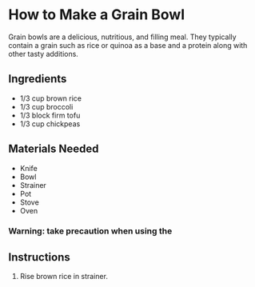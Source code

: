 # How to Make a Grain Bowl

Grain bowls are a delicious, nutritious, and filling meal. They typically contain a grain such as rice or quinoa as a base and a protein along with other tasty additions. 

## Ingredients
* 1/3 cup brown rice 
* 1/3 cup broccoli
* 1/3 block firm tofu
* 1/3 cup chickpeas

## Materials Needed
* Knife
* Bowl
* Strainer
* Pot 
* Stove
* Oven

### Warning: take precaution when using the 

## Instructions 
1. Rise brown rice in strainer. 